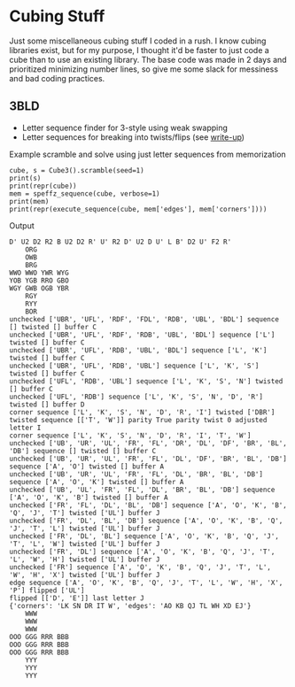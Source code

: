 # Cubing Stuff

Just some miscellaneous cubing stuff I coded in a rush. I know cubing libraries exist, but for my purpose, I thought it'd be faster to just code a cube than to use an existing library. The base code was made in 2 days and prioritized minimizing number lines, so give me some slack for messiness and bad coding practices.

## 3BLD

- Letter sequence finder for 3-style using weak swapping
- Letter sequences for breaking into twists/flips (see [write-up](tex/3bld_trace.pdf))

Example scramble and solve using just letter sequences from memorization
```
cube, s = Cube3().scramble(seed=1)
print(s)
print(repr(cube))
mem = speffz_sequence(cube, verbose=1)
print(mem)
print(repr(execute_sequence(cube, mem['edges'], mem['corners'])))
```
Output
```
D' U2 D2 R2 B U2 D2 R' U' R2 D' U2 D U' L B' D2 U' F2 R'
    ORG
    OWB
    BRG
WWO WWO YWR WYG
YOB YGB RRO GBO
WGY GWB OGB YBR
    RGY
    RYY
    BOR
unchecked ['UBR', 'UFL', 'RDF', 'FDL', 'RDB', 'UBL', 'BDL'] sequence [] twisted [] buffer C
unchecked ['UBR', 'UFL', 'RDF', 'RDB', 'UBL', 'BDL'] sequence ['L'] twisted [] buffer C
unchecked ['UBR', 'UFL', 'RDB', 'UBL', 'BDL'] sequence ['L', 'K'] twisted [] buffer C
unchecked ['UBR', 'UFL', 'RDB', 'UBL'] sequence ['L', 'K', 'S'] twisted [] buffer C
unchecked ['UFL', 'RDB', 'UBL'] sequence ['L', 'K', 'S', 'N'] twisted [] buffer C
unchecked ['UFL', 'RDB'] sequence ['L', 'K', 'S', 'N', 'D', 'R'] twisted [] buffer D
corner sequence ['L', 'K', 'S', 'N', 'D', 'R', 'I'] twisted ['DBR']
twisted sequence [['T', 'W']] parity True parity twist 0 adjusted letter I
corner sequence ['L', 'K', 'S', 'N', 'D', 'R', 'I', 'T', 'W']
unchecked ['UB', 'UR', 'UL', 'FR', 'FL', 'DR', 'DL', 'DF', 'BR', 'BL', 'DB'] sequence [] twisted [] buffer C
unchecked ['UB', 'UR', 'UL', 'FR', 'FL', 'DL', 'DF', 'BR', 'BL', 'DB'] sequence ['A', 'O'] twisted [] buffer A
unchecked ['UB', 'UR', 'UL', 'FR', 'FL', 'DL', 'BR', 'BL', 'DB'] sequence ['A', 'O', 'K'] twisted [] buffer A
unchecked ['UB', 'UL', 'FR', 'FL', 'DL', 'BR', 'BL', 'DB'] sequence ['A', 'O', 'K', 'B'] twisted [] buffer A
unchecked ['FR', 'FL', 'DL', 'BL', 'DB'] sequence ['A', 'O', 'K', 'B', 'Q', 'J', 'T'] twisted ['UL'] buffer J
unchecked ['FR', 'DL', 'BL', 'DB'] sequence ['A', 'O', 'K', 'B', 'Q', 'J', 'T', 'L'] twisted ['UL'] buffer J
unchecked ['FR', 'DL', 'BL'] sequence ['A', 'O', 'K', 'B', 'Q', 'J', 'T', 'L', 'W'] twisted ['UL'] buffer J
unchecked ['FR', 'DL'] sequence ['A', 'O', 'K', 'B', 'Q', 'J', 'T', 'L', 'W', 'H'] twisted ['UL'] buffer J
unchecked ['FR'] sequence ['A', 'O', 'K', 'B', 'Q', 'J', 'T', 'L', 'W', 'H', 'X'] twisted ['UL'] buffer J
edge sequence ['A', 'O', 'K', 'B', 'Q', 'J', 'T', 'L', 'W', 'H', 'X', 'P'] flipped ['UL']
flipped [['D', 'E']] last letter J
{'corners': 'LK SN DR IT W', 'edges': 'AO KB QJ TL WH XD EJ'}
    WWW
    WWW
    WWW
OOO GGG RRR BBB
OOO GGG RRR BBB
OOO GGG RRR BBB
    YYY
    YYY
    YYY
```